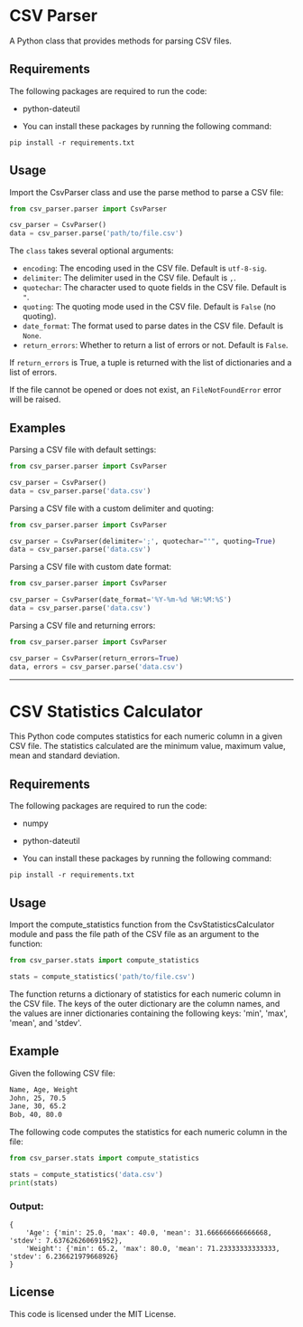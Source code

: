 # CSV Parser

A Python class that provides methods for parsing CSV files.

## Requirements
The following packages are required to run the code:

* python-dateutil

* You can install these packages by running the following command:

```
pip install -r requirements.txt
```

## Usage

Import the CsvParser class and use the parse method to parse a CSV file:

```python
from csv_parser.parser import CsvParser

csv_parser = CsvParser()
data = csv_parser.parse('path/to/file.csv')
```

The `class` takes several optional arguments:

- `encoding`: The encoding used in the CSV file. Default is `utf-8-sig`.
- `delimiter`: The delimiter used in the CSV file. Default is `,`.
- `quotechar`: The character used to quote fields in the CSV file. Default is `"`.
- `quoting`: The quoting mode used in the CSV file. Default is `False` (no quoting).
- `date_format`: The format used to parse dates in the CSV file. Default is `None`.
- `return_errors`: Whether to return a list of errors or not. Default is `False`.

If `return_errors` is True, a tuple is returned with the list of dictionaries and a list of errors.

If the file cannot be opened or does not exist, an `FileNotFoundError` error will be raised.

## Examples

Parsing a CSV file with default settings:

```python
from csv_parser.parser import CsvParser

csv_parser = CsvParser()
data = csv_parser.parse('data.csv')
```

Parsing a CSV file with a custom delimiter and quoting:

```python
from csv_parser.parser import CsvParser

csv_parser = CsvParser(delimiter=';', quotechar="'", quoting=True)
data = csv_parser.parse('data.csv')
```

Parsing a CSV file with custom date format:

```python
from csv_parser.parser import CsvParser

csv_parser = CsvParser(date_format='%Y-%m-%d %H:%M:%S')
data = csv_parser.parse('data.csv')
```

Parsing a CSV file and returning errors:

```python
from csv_parser.parser import CsvParser

csv_parser = CsvParser(return_errors=True)
data, errors = csv_parser.parse('data.csv')
```

---

# CSV Statistics Calculator

This Python code computes statistics for each numeric column in a given CSV file. The statistics calculated are the minimum value, maximum value, mean and standard deviation.

## Requirements
The following packages are required to run the code:

* numpy
* python-dateutil

* You can install these packages by running the following command:

```
pip install -r requirements.txt
```

## Usage
Import the compute_statistics function from the CsvStatisticsCalculator module and pass the file path of the CSV file as an argument to the function:

```python
from csv_parser.stats import compute_statistics

stats = compute_statistics('path/to/file.csv')
```
The function returns a dictionary of statistics for each numeric column in the CSV file. 
The keys of the outer dictionary are the column names, and the values are inner dictionaries containing the following keys: 'min', 'max', 'mean', and 'stdev'.

## Example
Given the following CSV file:

```txt
Name, Age, Weight
John, 25, 70.5
Jane, 30, 65.2
Bob, 40, 80.0
```
The following code computes the statistics for each numeric column in the file:

```python
from csv_parser.stats import compute_statistics

stats = compute_statistics('data.csv')
print(stats)
```

### Output:

```object
{
    'Age': {'min': 25.0, 'max': 40.0, 'mean': 31.666666666666668, 'stdev': 7.637626260691952},
    'Weight': {'min': 65.2, 'max': 80.0, 'mean': 71.23333333333333, 'stdev': 6.236621979668926}
}
```

## License
This code is licensed under the MIT License.